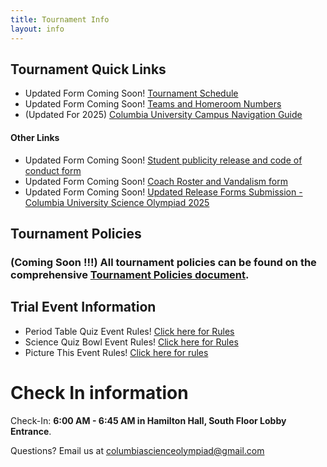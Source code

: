 ```yaml
---
title: Tournament Info
layout: info
---
```


## **Tournament Quick Links**

-   Updated Form Coming Soon! [Tournament Schedule](https://docs.google.com/spreadsheets/d/1XpcXo1L4KHVtNDlEDGxHZuXJTaObWJq9sUXs1W_4rDA)
-   Updated Form Coming Soon! [Teams and Homeroom Numbers](https://docs.google.com/spreadsheets/d/1GPiPle1czDVFfVXfOzSeqaT34jZFXc3d0OghmXzhGSk)
-   (Updated For 2025) [Columbia University Campus Navigation Guide](https://docs.google.com/document/d/1CtxgVkWIwmtXUkV5Uz2SpwcrXxMwabE0QgLoCO_wjzI/edit?usp=sharing)

#### Other Links

-   Updated Form Coming Soon! [Student publicity release and code of conduct form](https://drive.google.com/file/d/1GSCqMIahGi7MW0GInIoeo4ZSI0TR8_Z-/view)
-   Updated Form Coming Soon! [Coach Roster and Vandalism form](https://drive.google.com/file/d/1293QmJiXz8317Q8Nzo3TQ06wZIJLZd8w/view)
-   Updated Form Coming Soon! [Updated Release Forms Submission - Columbia University Science Olympiad 2025](https://docs.google.com/forms/d/1yfpIoGtLmoNzgONTBuJH5BlTPwF8xqAHihkqOixwcMU/viewform?edit_requested=true)

## **Tournament Policies**

### (Coming Soon !!!) All tournament policies can be found on the comprehensive [Tournament Policies document]().

## Trial Event Information

-   Period Table Quiz Event Rules! [Click here for Rules](https://docs.google.com/document/d/1FJ2al9GpvckfrGTmrC3XqEVGtrlCHgv0q48Q1ueMV9Y/edit?usp=sharing)
-   Science Quiz Bowl Event Rules! [Click here for Rules](https://docs.google.com/document/d/1n75HFtPcuURw4dRdZKRhk1AfoW87i42JSpHX4EOUWqw/edit?usp=sharing)
-   Picture This Event Rules! [Click here for rules](https://drive.google.com/file/d/15VBWg69RdOoy1lnkt4-ha3JwvseQCSOK/view?usp=sharing)

# Check In information

Check-In: **6:00 AM - 6:45 AM in Hamilton Hall, South Floor Lobby Entrance**.

Questions? Email us at [columbiascienceolympiad@gmail.com](mailto:columbiascienceolympiad@gmail.com?)

